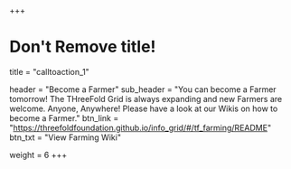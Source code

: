 +++
# Don't Remove title!
title = "calltoaction_1"

header = "Become a Farmer"
sub_header = "You can become a Farmer tomorrow!  The THreeFold Grid is always expanding and new Farmers are welcome. Anyone, Anywhere! Please have a look at our Wikis on how to become a Farmer."
btn_link = "https://threefoldfoundation.github.io/info_grid/#/tf_farming/README"
btn_txt = "View Farming Wiki"

weight = 6
+++

